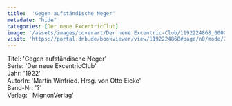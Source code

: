 ```yaml
---
title:  'Gegen aufständische Neger'
metadate: "hide"
categories: [Der neue ExcentricClub]
image: '/assets/images/coverart/Der neue Excentric-Club/1192224868_00000010.jpg'
visit: 'https://portal.dnb.de/bookviewer/view/1192224868#page/n0/mode/2up'
---
```

Titel: 'Gegen aufständische Neger' <br>
Serie: 'Der neue ExcentricClub' <br>
Jahr: '1922' <br>
AutorIn: 'Martin Winfried. Hrsg. von Otto Eicke' <br>
Band-Nr: '?' <br>
Verlag: ' MignonVerlag'